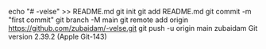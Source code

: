 echo "# -velse" >> README.md
git init
git add README.md
git commit -m "first commit"
git branch -M main
git remote add origin https://github.com/zubaidam/-velse.git
git push -u origin main
zubaidam
Git version 2.39.2 (Apple Git-143)
